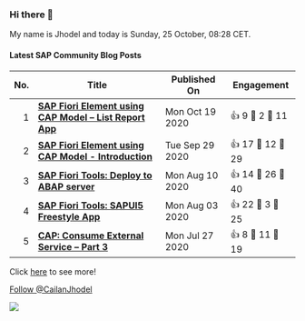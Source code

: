 ### Hi there 👋

My name is Jhodel and today is Sunday, 25 October, 08:28 CET.

#### Latest SAP Community Blog Posts

| No. | Title | Published On | Engagement |
| ---:| --- | --- | --- |
| 1 | **[SAP Fiori Element using CAP Model – List Report App](https:&#x2F;&#x2F;blogs.sap.com&#x2F;?p&#x3D;1203828)** | Mon Oct 19 2020 | 👍 9 💬 2 💍 11 |
| 2 | **[SAP Fiori Element using CAP Model - Introduction](https:&#x2F;&#x2F;blogs.sap.com&#x2F;?p&#x3D;1191392)** | Tue Sep 29 2020 | 👍 17 💬 12 💍 29 |
| 3 | **[SAP Fiori Tools: Deploy to ABAP server](https:&#x2F;&#x2F;blogs.sap.com&#x2F;?p&#x3D;1161581)** | Mon Aug 10 2020 | 👍 14 💬 26 💍 40 |
| 4 | **[SAP Fiori Tools: SAPUI5 Freestyle App](https:&#x2F;&#x2F;blogs.sap.com&#x2F;?p&#x3D;1156521)** | Mon Aug 03 2020 | 👍 22 💬 3 💍 25 |
| 5 | **[CAP: Consume External Service – Part 3](https:&#x2F;&#x2F;blogs.sap.com&#x2F;?p&#x3D;1151427)** | Mon Jul 27 2020 | 👍 8 💬 11 💍 19 |

Click [here](sap-community.md) to see more!

<a href="https://twitter.com/CailanJhodel?ref_src=twsrc%5Etfw" class="twitter-follow-button" data-show-count="false">Follow @CailanJhodel</a><script async src="https://platform.twitter.com/widgets.js" charset="utf-8"></script>

[![](https://github.com/jcailan/jcailan/workflows/BUILD/badge.svg)](https://github.com/jcailan/jcailan/actions)